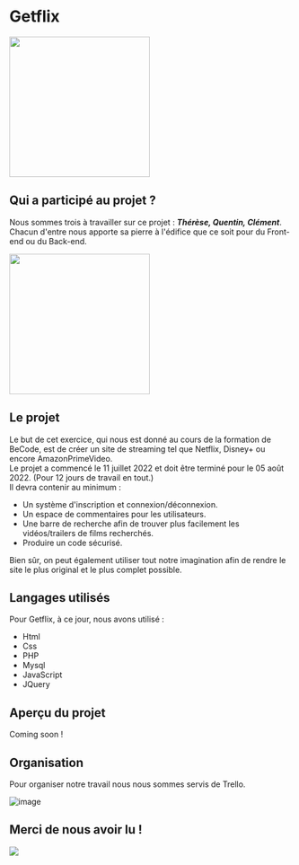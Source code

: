 # Getflix

<img src="https://media4.giphy.com/media/ggtpYV17RP9lTbc542/giphy.gif?cid=ecf05e47e96ou08y92qw46refkb7n9zj54e9b3xpft4wgx9h&rid=giphy.gif&ct=g" width="250px" />

## Qui a participé au projet ?

Nous sommes trois à travailler sur ce projet : ***Thérèse, Quentin, Clément***.  
Chacun d'entre nous apporte sa pierre à l'édifice que ce soit pour du Front-end ou du Back-end.

<img src="https://media1.giphy.com/media/4yxNXqilaJIkr3sHxx/giphy.gif?cid=ecf05e47njk3u4giyeab4463bwpcr49irbnmisydekajhy39&rid=giphy.gif&ct=g" width="250px" />

## Le projet

Le but de cet exercice, qui nous est donné au cours de la formation de BeCode, est de créer un site de streaming tel que Netflix, Disney+ ou encore AmazonPrimeVideo.  
Le projet a commencé le 11 juillet 2022 et doit être terminé pour le 05 août 2022. (Pour 12 jours de travail en tout.)  
Il devra contenir au minimum :  
- Un système d'inscription et connexion/déconnexion.  
- Un espace de commentaires pour les utilisateurs.  
- Une barre de recherche afin de trouver plus facilement les vidéos/trailers de films recherchés.  
- Produire un code sécurisé.  
  
Bien sûr, on peut également utiliser tout notre imagination afin de rendre le site le plus original et le plus complet possible.  

## Langages utilisés

Pour Getflix, à ce jour, nous avons utilisé :
- Html  
- Css  
- PHP
- Mysql
- JavaScript  
- JQuery

## Aperçu du projet

Coming soon !

## Organisation

Pour organiser notre travail nous nous sommes servis de Trello.  

![image](https://i.ibb.co/j4DDcgs/Trello-Getflix.png)

## Merci de nous avoir lu !

<img src="https://media1.giphy.com/media/AUX0vZuQh95alzDUSN/giphy.gif?cid=ecf05e47oyc0r16q6pq3u7zn0zd3or9bthelzy3a5by5b4ko&rid=giphy.gif&ct=g" witdh="250px" />
